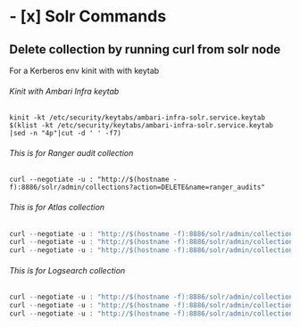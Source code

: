 # - [x] Solr Commands



## Delete collection by running curl from solr node

For a Kerberos env kinit with with keytab
###### Kinit with Ambari Infra keytab
```
kinit -kt /etc/security/keytabs/ambari-infra-solr.service.keytab $(klist -kt /etc/security/keytabs/ambari-infra-solr.service.keytab |sed -n "4p"|cut -d ' ' -f7)
```

###### This is for Ranger audit collection
`curl --negotiate -u : "http://$(hostname -f):8886/solr/admin/collections?action=DELETE&name=ranger_audits"`

###### This is for Atlas collection
```C
curl --negotiate -u : "http://$(hostname -f):8886/solr/admin/collections?action=DELETE&name=fulltext_index"
curl --negotiate -u : "http://$(hostname -f):8886/solr/admin/collections?action=DELETE&name=edge_index"
curl --negotiate -u : "http://$(hostname -f):8886/solr/admin/collections?action=DELETE&name=vertex_index"
```

###### This is for Logsearch collection
```C++
curl --negotiate -u : "http://$(hostname -f):8886/solr/admin/collections?action=DELETE&name=history"
curl --negotiate -u : "http://$(hostname -f):8886/solr/admin/collections?action=DELETE&name=hadoop_logs"
curl --negotiate -u : "http://$(hostname -f):8886/solr/admin/collections?action=DELETE&name=audit_logs"
```
